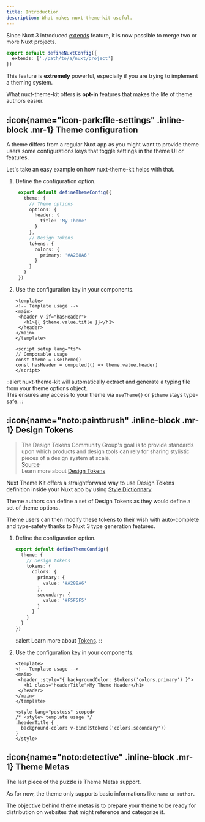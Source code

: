 ```yaml
---
title: Introduction
description: What makes nuxt-theme-kit useful.
---
```


Since Nuxt 3 introduced [extends]() feature, it is now possible to merge two or more Nuxt projects.

```ts [nuxt.config.ts]
export default defineNuxtConfig({
  extends: ['./path/to/a/nuxt/project']
})
```

This feature is **extremely** powerful, especially if you are trying to implement a theming system.

What nuxt-theme-kit offers is **opt-in** features that makes the life of theme authors easier.

## :icon{name="icon-park:file-settings" .inline-block .mr-1} Theme configuration

A theme differs from a regular Nuxt app as you might want to provide theme users some configurations keys that toggle settings in the theme UI or features.

Let's take an easy example on how nuxt-theme-kit helps with that.

1. Define the configuration option.
   ```ts [theme/theme.config.ts]
    export default defineThemeConfig({
      theme: {
        // Theme options
        options: {
          header: {
            title: 'My Theme'
          }
        },
        // Design Tokens
        tokens: {
          colors: {
            primary: '#A288A6'
          }
        }
      }
    })
   ```

2. Use the configuration key in your components.
   ```vue [layout/default.vue]
   <template>
   <!-- Template usage -->
   <main>
    <header v-if="hasHeader">
      <h1>{{ $theme.value.title }}</h1>
    </header>
   </main>
   </template>

   <script setup lang="ts">
   // Composable usage
   const theme = useTheme()
   const hasHeader = computed(() => theme.value.header)
   </script>
   ```

::alert
nuxt-theme-kit will automatically extract and generate a typing file from your theme options object.
<br/>
This ensures any access to your theme via `useTheme()` or `$theme` stays type-safe.
::

## :icon{name="noto:paintbrush" .inline-block .mr-1} Design Tokens

> The Design Tokens Community Group's goal is to provide standards upon which products and design tools can rely for sharing stylistic pieces of a design system at scale.
> <br />
> [Source](https://www.w3.org/community/design-tokens)
> <br />
> Learn more about [Design Tokens](https://backlight.dev/blog/design-tokens)

Nuxt Theme Kit offers a straightforward way to use Design Tokens definition inside your Nuxt app by using [Style Dictionnary](https://amzn.github.io/style-dictionary).

Theme authors can define a set of Design Tokens as they would define a set of theme options.

Theme users can then modify these tokens to their wish with auto-complete and type-safety thanks to Nuxt 3 type generation features.

1. Define the configuration option.
   ```ts [theme/theme.config.ts]
   export default defineThemeConfig({
     theme: {
       // Design tokens
       tokens: {
         colors: {
           primary: {
             value: '#A288A6'
           },
           secondary: {
             value: '#F5F5F5'
           }
         }
       }
     }
   })
   ```

   ::alert
   Learn more about [Tokens](https://amzn.github.io/style-dictionary/#/tokens).
   ::

2. Use the configuration key in your components.
   ```vue [layout/default.vue]
   <template>
   <!-- Template usage -->
   <main>
    <header :style="{ backgroundColor: $tokens('colors.primary') }">
      <h1 class="headerTitle">My Theme Header</h1>
    </header>
   </main>
   </template>

   <style lang="postcss" scoped>
   /* <style> template usage */
   .headerTitle {
     background-color: v-bind($tokens('colors.secondary'))
   }
   </style>
   ```

## :icon{name="noto:detective" .inline-block .mr-1} Theme Metas

The last piece of the puzzle is Theme Metas support.

As for now, the theme only supports basic informations like `name` or `author`.

The objective behind theme metas is to prepare your theme to be ready for distribution on websites that might reference and categorize it.

